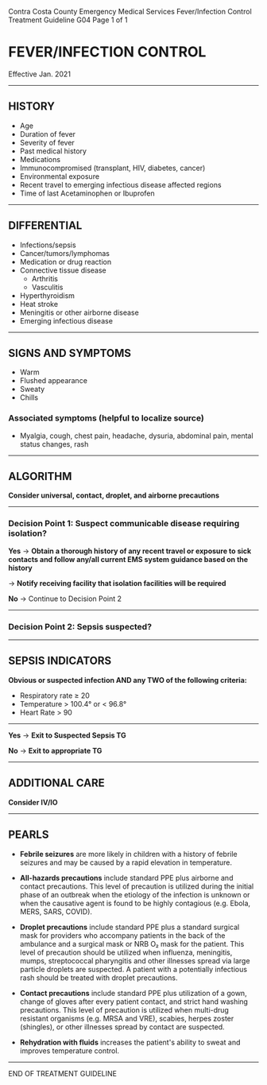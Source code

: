Contra Costa County Emergency Medical Services
Fever/Infection Control
Treatment Guideline G04
Page 1 of 1

# FEVER/INFECTION CONTROL

Effective Jan. 2021

---

## HISTORY

- Age
- Duration of fever
- Severity of fever
- Past medical history
- Medications
- Immunocompromised (transplant, HIV, diabetes, cancer)
- Environmental exposure
- Recent travel to emerging infectious disease affected regions
- Time of last Acetaminophen or Ibuprofen

---

## DIFFERENTIAL

- Infections/sepsis
- Cancer/tumors/lymphomas
- Medication or drug reaction
- Connective tissue disease
  - Arthritis
  - Vasculitis
- Hyperthyroidism
- Heat stroke
- Meningitis or other airborne disease
- Emerging infectious disease

---

## SIGNS AND SYMPTOMS

- Warm
- Flushed appearance
- Sweaty
- Chills

### Associated symptoms (helpful to localize source)

- Myalgia, cough, chest pain, headache, dysuria, abdominal pain, mental status changes, rash

---

## ALGORITHM

**Consider universal, contact, droplet, and airborne precautions**

---

### Decision Point 1: Suspect communicable disease requiring isolation?

**Yes** → **Obtain a thorough history of any recent travel or exposure to sick contacts and follow any/all current EMS system guidance based on the history**

→ **Notify receiving facility that isolation facilities will be required**

**No** → Continue to Decision Point 2

---

### Decision Point 2: Sepsis suspected?

---

## SEPSIS INDICATORS

**Obvious or suspected infection AND any TWO of the following criteria:**

- Respiratory rate ≥ 20
- Temperature > 100.4° or < 96.8°
- Heart Rate > 90

---

**Yes** → **Exit to Suspected Sepsis TG**

**No** → **Exit to appropriate TG**

---

## ADDITIONAL CARE

**Consider IV/IO**

---

## PEARLS

- **Febrile seizures** are more likely in children with a history of febrile seizures and may be caused by a rapid elevation in temperature.

- **All-hazards precautions** include standard PPE plus airborne and contact precautions. This level of precaution is utilized during the initial phase of an outbreak when the etiology of the infection is unknown or when the causative agent is found to be highly contagious (e.g. Ebola, MERS, SARS, COVID).

- **Droplet precautions** include standard PPE plus a standard surgical mask for providers who accompany patients in the back of the ambulance and a surgical mask or NRB O₂ mask for the patient. This level of precaution should be utilized when influenza, meningitis, mumps, streptococcal pharyngitis and other illnesses spread via large particle droplets are suspected. A patient with a potentially infectious rash should be treated with droplet precautions.

- **Contact precautions** include standard PPE plus utilization of a gown, change of gloves after every patient contact, and strict hand washing precautions. This level of precaution is utilized when multi-drug resistant organisms (e.g. MRSA and VRE), scabies, herpes zoster (shingles), or other illnesses spread by contact are suspected.

- **Rehydration with fluids** increases the patient's ability to sweat and improves temperature control.

---

END OF TREATMENT GUIDELINE

